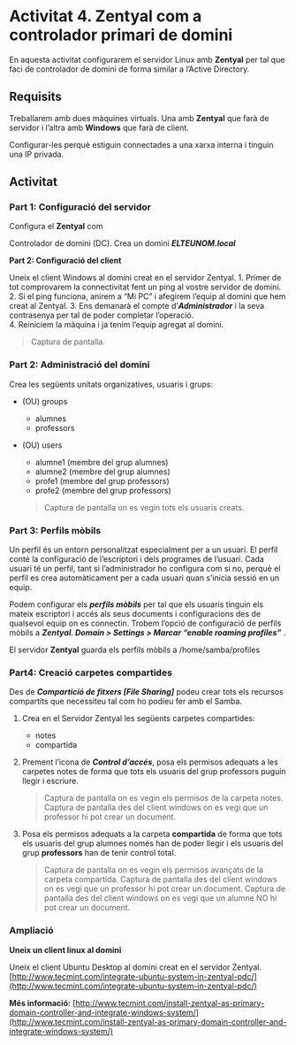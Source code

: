 # Activitat 4. Zentyal com a controlador primari de domini

En aquesta activitat configurarem el servidor Linux amb **Zentyal** per tal que faci de controlador de domini de forma similar a l’Active Directory.

## Requisits

Treballarem amb dues màquines virtuals. Una amb **Zentyal** que farà de servidor i l’altra amb **Windows** que farà de client.

Configurar-les perquè estiguin connectades a una xarxa interna i tinguin una IP privada.

## Activitat

### Part 1: Configuració del servidor

Configura el **Zentyal** com

Controlador de domini \(DC\). Crea un domini _**ELTEUNOM.local**_

**Part 2: Configuració del client**

Uneix el client Windows al domini creat en el servidor Zentyal. 1. Primer de tot comprovarem la connectivitat fent un ping al vostre servidor de domini.  
2. Si el ping funciona, anirem a “Mi PC” i afegirem l’equip al domini que hem creat al Zentyal. 3. Ens demanarà el compte d’_**Administrador**_ i la seva contrasenya per tal de poder completar l’operació.  
4. Reiniciem la màquina i ja tenim l’equip agregat al domini.

> Captura de pantalla.

### Part 2: Administració del domini

Crea les següents unitats organizatives, usuaris i grups:

* \(OU\) groups            
  * alumnes        
  * professors        
* \(OU\) users

  * alumne1 \(membre del grup alumnes\)            
  * alumne2 \(membre del grup alumnes\)            
  * profe1 \(membre del grup professors\)            
  * profe2 \(membre del grup professors\)

  > Captura de pantalla on es vegin tots els usuaris creats.

### Part 3: Perfils mòbils

Un perfil és un entorn personalitzat especialment per a un usuari. El perfil conté la configuració de l’escriptori i dels programes de l’usuari. Cada usuari té un perfil, tant si l’administrador ho configura com si no, perquè el perfil es crea automàticament per a cada usuari quan s’inicia sessió en un equip.

Podem configurar els _**perfils mòbils**_ per tal que els usuaris tinguin els mateix escriptori i accés als seus documents i configuracions des de qualsevol equip on es connectin. Trobem l’opció de configuració de perfils mòbils a _**Zentyal. Domain &gt; Settings &gt; Marcar “enable roaming profiles”**_ .

El servidor **Zentyal** guarda els perfils mòbils a /home/samba/profiles

### Part4: Creació carpetes compartides

Des de _**Compartició de fitxers \[File Sharing\]**_ podeu crear tots els recursos compartits que necessiteu tal com ho podíeu fer amb el Samba.

1. Crea en el Servidor Zentyal les següents carpetes compartides:
   * notes
   * compartida
2. Prement l’icona de _**Control d’accés**_, posa els permisos adequats a les carpetes notes de forma que tots els usuaris del grup professors puguin llegir i escriure.

   > Captura de pantalla on es vegin els permisos de la carpeta notes. Captura de pantalla des del client windows on es vegi que un professor hi pot crear un document.

3. Posa els permisos adequats a la carpeta **compartida** de forma que tots els usuaris del grup alumnes només han de poder llegir i els usuaris del grup **professors** han de tenir control total.

   > Captura de pantalla on es vegin els permisos avançats de la carpeta compartida. Captura de pantalla des del client windows on es vegi que un professor hi pot crear un document. Captura de pantalla des del client windows on es vegi que un alumne NO hi pot crear un document.

### Ampliació

**Uneix un client linux al domini**

Uneix el client Ubuntu Desktop al domini creat en el servidor Zentyal. [http://www.tecmint.com/integrate-ubuntu-system-in-zentyal-pdc/](http://www.tecmint.com/integrate-ubuntu-system-in-zentyal-pdc/)

**Més informació:** [http://www.tecmint.com/install-zentyal-as-primary-domain-controller-and-integrate-windows-system/](http://www.tecmint.com/install-zentyal-as-primary-domain-controller-and-integrate-windows-system/)

